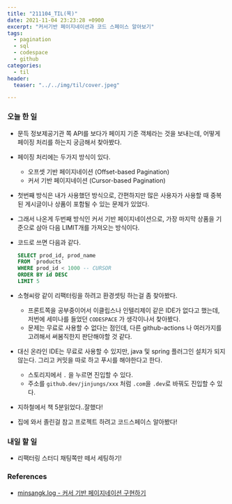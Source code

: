 ```yaml
---
title: "211104_TIL(목)"
date: 2021-11-04 23:23:28 +0900
excerpt: "커서기반 페이지네이션과 코드 스페이스 알아보기"
tags:
  - pagination
  - sql
  - codespace
  - github
categories:
  - til
header:
  teaser: "../../img/til/cover.jpeg"

---
```


### 오늘 한 일

- 문득 정보제공기관 쪽 API를 보다가 페이지 기준 객체라는 것을 보내는데, 어떻게 페이징 처리를 하는지 궁금해서 찾아봤다.

- 페이징 처리에는 두가지 방식이 있다.
    - 오프셋 기반 페이지네이션 (Offset-based Pagination)
    - 커서 기반 페이지네이션 (Cursor-based Pagination)
    
- 첫번째 방식은 내가 사용했던 방식으로, 간편하지만 많은 사용자가 사용할 때 중복된 게시글이나 상품이 포함될 수 있는 문제가 있었다.

- 그래서 나온게 두번째 방식인 커서 기반 페이지네이션으로, 가장 마지막 상품을 기준으로 삼아 다음 LIMIT개를 가져오는 방식이다.

- 코드로 쓰면 다음과 같다.

    ```sql
    SELECT prod_id, prod_name 
    FROM `products`
    WHERE prod_id < 1000 -- CURSOR
    ORDER BY id DESC
    LIMIT 5
    ```
    
- 소형씨랑 같이 리팩터링을 하려고 환경셋팅 하는걸 좀 찾아봤다.
    - 프론트쪽을 공부중이어서 이클립스나 인텔리제이 같은 IDE가 없다고 했는데, 저번에 세미나를 들었던 `CODESPACE` 가 생각이나서 찾아봤다.
    - 문제는 무료로 사용할 수 없다는 점인데, 다른 github-actions 나 여러가지를 고려해서 써봄직한지 판단해야할 것 같다.
    
- 대신 온라인 IDE는 무료로 사용할 수 있지만, java 및 spring 플러그인 설치가 되지 않는다. 그리고 커밋을 따로 하고 푸시를 해야한다고 한다.
    - 스토리지에서 `.` 을 누르면 진입할 수 있다.
    - 주소를 `github.dev/jinjungs/xxx` 처럼 `.com`을 `.dev`로 바꿔도 진입할 수 있다.

- 지하철에서 책 5분읽었다..잘했다!

- 집에 와서 졸린걸 참고 프로젝트 하려고 코드스페이스 알아봤다!


### 내일 할 일
- 리팩터링 스터디 채팅쪽만 떼서 세팅하기!


### References
- [minsangk.log - 커서 기반 페이지네이션 구현하기](https://velog.io/@minsangk/%EC%BB%A4%EC%84%9C-%EA%B8%B0%EB%B0%98-%ED%8E%98%EC%9D%B4%EC%A7%80%EB%84%A4%EC%9D%B4%EC%85%98-Cursor-based-Pagination-%EA%B5%AC%ED%98%84%ED%95%98%EA%B8%B0)